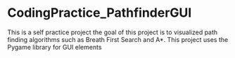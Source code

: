 # CodingPractice_PathfinderGUI
This is a self practice project the goal of this project is to visualized path finding algorithms such as Breath First Search and A*. This project uses the Pygame library for GUI elements 
